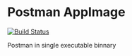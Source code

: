 # Postman AppImage

[![Build Status](https://travis-ci.org/showcheap/postman-appimage.svg?branch=6.0.9)](https://travis-ci.org/showcheap/postman-appimage)

Postman in single executable binnary
